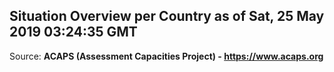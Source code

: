 ## Situation Overview per Country as of Sat, 25 May 2019 03:24:35 GMT

Source: **ACAPS (Assessment Capacities Project) - https://www.acaps.org**
